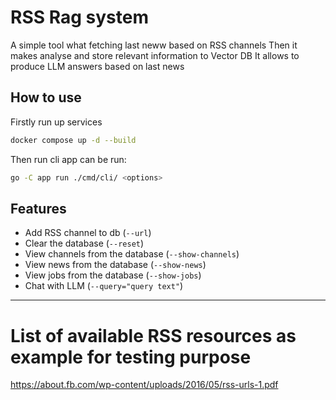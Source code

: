 # RSS Rag system

A simple tool what fetching last neww based on RSS channels
Then it makes analyse and store relevant information to Vector DB
It allows to produce LLM answers based on last news

## How to use

Firstly run up services
```bash
docker compose up -d --build
```

Then run cli app can be run:

```bash
go -C app run ./cmd/cli/ <options>
```

## Features

- Add RSS channel to db (`--url`)
- Clear the database (`--reset`)
- View channels from the database (`--show-channels`)
- View news from the database (`--show-news`)
- View jobs from the database (`--show-jobs`)
- Chat with LLM (`--query="query text"`)

---



# List of available RSS resources as example for testing purpose
https://about.fb.com/wp-content/uploads/2016/05/rss-urls-1.pdf